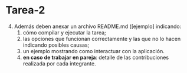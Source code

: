 # Tarea-2

4. Además deben anexar un archivo README.md ([ejemplo] indicando:
    1. cómo compilar y ejecutar la tarea;
    2. las opciones que funcionan correctamente y las que no lo hacen indicando posibles causas;
    3. un ejemplo mostrando como interactuar con la aplicación.
    4. **en caso de trabajar en pareja**: detalle de las contribuciones realizada por cada integrante.
